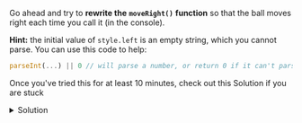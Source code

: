 Go ahead and try to **rewrite the** **`moveRight()`** **function** so that the ball moves right each time you call it (in the console).

  

**Hint:** the initial value of `style.left` is an empty string, which you cannot parse. You can use this code to help:

```js
parseInt(...) || 0 // will parse a number, or return 0 if it can't parse
```

  

Once you've tried this for at least 10 minutes, check out this Solution if you are stuck

<details>
<summary>Solution</summary>
<div> 

```js
const moveRight = function(){
    const ball = document.getElementById("ball")
    let left = parseInt(ball.style.left) || 0
    left += 15
    ball.style.left = left + "px"
}
```
</div>
</details>

